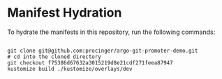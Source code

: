 
# Manifest Hydration

To hydrate the manifests in this repository, run the following commands:

```shell

git clone git@github.com:procinger/argo-git-promoter-demo.git
# cd into the cloned directory
git checkout f75386d67632a3015219d8e21cdf271feea87947
kustomize build ./kustomize/overlays/dev
```